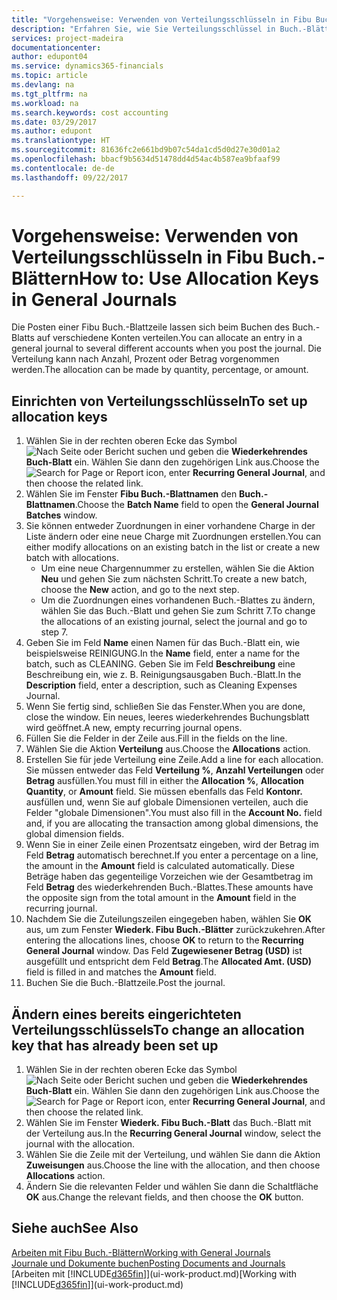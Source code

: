 ```yaml
---
title: "Vorgehensweise: Verwenden von Verteilungsschlüsseln in Fibu Buch.-Blättern | Microsoft Docs"
description: "Erfahren Sie, wie Sie Verteilungsschlüssel in Buch.-Blättern verwenden können."
services: project-madeira
documentationcenter: 
author: edupont04
ms.service: dynamics365-financials
ms.topic: article
ms.devlang: na
ms.tgt_pltfrm: na
ms.workload: na
ms.search.keywords: cost accounting
ms.date: 03/29/2017
ms.author: edupont
ms.translationtype: HT
ms.sourcegitcommit: 81636fc2e661bd9b07c54da1cd5d0d27e30d01a2
ms.openlocfilehash: bbacf9b5634d51478dd4d54ac4b587ea9bfaaf99
ms.contentlocale: de-de
ms.lasthandoff: 09/22/2017

---
```

# <a name="how-to-use-allocation-keys-in-general-journals"></a><span data-ttu-id="7c375-103">Vorgehensweise: Verwenden von Verteilungsschlüsseln in Fibu Buch.-Blättern</span><span class="sxs-lookup"><span data-stu-id="7c375-103">How to: Use Allocation Keys in General Journals</span></span>
<span data-ttu-id="7c375-104">Die Posten einer Fibu Buch.-Blattzeile lassen sich beim Buchen des Buch.-Blatts auf verschiedene Konten verteilen.</span><span class="sxs-lookup"><span data-stu-id="7c375-104">You can allocate an entry in a general journal to several different accounts when you post the journal.</span></span> <span data-ttu-id="7c375-105">Die Verteilung kann nach Anzahl, Prozent oder Betrag vorgenommen werden.</span><span class="sxs-lookup"><span data-stu-id="7c375-105">The allocation can be made by quantity, percentage, or amount.</span></span>

## <a name="to-set-up-allocation-keys"></a><span data-ttu-id="7c375-106">Einrichten von Verteilungsschlüsseln</span><span class="sxs-lookup"><span data-stu-id="7c375-106">To set up allocation keys</span></span>
1. <span data-ttu-id="7c375-107">Wählen Sie in der rechten oberen Ecke das Symbol ![Nach Seite oder Bericht suchen](media/ui-search/search_small.png "Nach Seite oder Bericht suchen") und geben die **Wiederkehrendes Buch-Blatt** ein. Wählen Sie dann den zugehörigen Link aus.</span><span class="sxs-lookup"><span data-stu-id="7c375-107">Choose the ![Search for Page or Report](media/ui-search/search_small.png "Search for Page or Report icon") icon, enter **Recurring General Journal**, and then choose the related link.</span></span>
2. <span data-ttu-id="7c375-108">Wählen Sie im Fenster **Fibu Buch.-Blattnamen** den **Buch.-Blattnamen**.</span><span class="sxs-lookup"><span data-stu-id="7c375-108">Choose the **Batch Name** field to open the **General Journal Batches** window.</span></span>
3. <span data-ttu-id="7c375-109">Sie können entweder Zuordnungen in einer vorhandene Charge in der Liste ändern oder eine neue Charge mit Zuordnungen erstellen.</span><span class="sxs-lookup"><span data-stu-id="7c375-109">You can either modify allocations on an existing batch in the list or create a new batch with allocations.</span></span>
   * <span data-ttu-id="7c375-110">Um eine neue Chargennummer zu erstellen, wählen Sie die Aktion **Neu** und gehen Sie zum nächsten Schritt.</span><span class="sxs-lookup"><span data-stu-id="7c375-110">To create a new batch, choose the **New** action, and go to the next step.</span></span>
   * <span data-ttu-id="7c375-111">Um die Zuordnungen eines vorhandenen Buch.-Blattes zu ändern, wählen Sie das Buch.-Blatt und gehen Sie zum Schritt 7.</span><span class="sxs-lookup"><span data-stu-id="7c375-111">To change the allocations of an existing journal, select the journal and go to step 7.</span></span>    
4. <span data-ttu-id="7c375-112">Geben Sie im Feld **Name** einen Namen für das Buch.-Blatt ein, wie beispielsweise REINIGUNG.</span><span class="sxs-lookup"><span data-stu-id="7c375-112">In the **Name** field, enter a name for the batch, such as CLEANING.</span></span> <span data-ttu-id="7c375-113">Geben Sie im Feld **Beschreibung** eine Beschreibung ein, wie z. B. Reinigungsausgaben Buch.-Blatt.</span><span class="sxs-lookup"><span data-stu-id="7c375-113">In the **Description** field, enter a description, such as Cleaning Expenses Journal.</span></span>
5. <span data-ttu-id="7c375-114">Wenn Sie fertig sind, schließen Sie das Fenster.</span><span class="sxs-lookup"><span data-stu-id="7c375-114">When you are done, close the window.</span></span> <span data-ttu-id="7c375-115">Ein neues, leeres wiederkehrendes Buchungsblatt wird geöffnet.</span><span class="sxs-lookup"><span data-stu-id="7c375-115">A new, empty recurring journal opens.</span></span>
6. <span data-ttu-id="7c375-116">Füllen Sie die Felder in der Zeile aus.</span><span class="sxs-lookup"><span data-stu-id="7c375-116">Fill in the fields on the line.</span></span>
7. <span data-ttu-id="7c375-117">Wählen Sie die Aktion **Verteilung** aus.</span><span class="sxs-lookup"><span data-stu-id="7c375-117">Choose the **Allocations** action.</span></span>
8. <span data-ttu-id="7c375-118">Erstellen Sie für jede Verteilung eine Zeile.</span><span class="sxs-lookup"><span data-stu-id="7c375-118">Add a line for each allocation.</span></span> <span data-ttu-id="7c375-119">Sie müssen entweder das Feld **Verteilung %**, **Anzahl Verteilungen** oder **Betrag** ausfüllen.</span><span class="sxs-lookup"><span data-stu-id="7c375-119">You must fill in either the **Allocation %**, **Allocation Quantity**, or **Amount** field.</span></span> <span data-ttu-id="7c375-120">Sie müssen ebenfalls das Feld **Kontonr.** ausfüllen und, wenn Sie auf globale Dimensionen verteilen, auch die Felder "globale Dimensionen".</span><span class="sxs-lookup"><span data-stu-id="7c375-120">You must also fill in the **Account No.** field and, if you are allocating the transaction among global dimensions, the global dimension fields.</span></span>
9. <span data-ttu-id="7c375-121">Wenn Sie in einer Zeile einen Prozentsatz eingeben, wird der Betrag im Feld **Betrag** automatisch berechnet.</span><span class="sxs-lookup"><span data-stu-id="7c375-121">If you enter a percentage on a line, the amount in the **Amount** field is calculated automatically.</span></span> <span data-ttu-id="7c375-122">Diese Beträge haben das gegenteilige Vorzeichen wie der Gesamtbetrag im Feld **Betrag** des wiederkehrenden Buch.-Blattes.</span><span class="sxs-lookup"><span data-stu-id="7c375-122">These amounts have the opposite sign from the total amount in the **Amount** field in the recurring journal.</span></span>
10. <span data-ttu-id="7c375-123">Nachdem Sie die Zuteilungszeilen eingegeben haben, wählen Sie **OK** aus, um zum Fenster **Wiederk. Fibu Buch.-Blätter** zurückzukehren.</span><span class="sxs-lookup"><span data-stu-id="7c375-123">After entering the allocations lines, choose **OK** to return to the **Recurring General Journal** window.</span></span> <span data-ttu-id="7c375-124">Das Feld **Zugewiesener Betrag (USD)** ist ausgefüllt und entspricht dem Feld **Betrag**.</span><span class="sxs-lookup"><span data-stu-id="7c375-124">The **Allocated Amt. (USD)** field is filled in and matches the **Amount** field.</span></span>
11. <span data-ttu-id="7c375-125">Buchen Sie die Buch.-Blattzeile.</span><span class="sxs-lookup"><span data-stu-id="7c375-125">Post the journal.</span></span>

## <a name="to-change-an-allocation-key-that-has-already-been-set-up"></a><span data-ttu-id="7c375-126">Ändern eines bereits eingerichteten Verteilungsschlüssels</span><span class="sxs-lookup"><span data-stu-id="7c375-126">To change an allocation key that has already been set up</span></span>
1. <span data-ttu-id="7c375-127">Wählen Sie in der rechten oberen Ecke das Symbol ![Nach Seite oder Bericht suchen](media/ui-search/search_small.png "Nach Seite oder Bericht suchen") und geben die **Wiederkehrendes Buch-Blatt** ein. Wählen Sie dann den zugehörigen Link aus.</span><span class="sxs-lookup"><span data-stu-id="7c375-127">Choose the ![Search for Page or Report](media/ui-search/search_small.png "Search for Page or Report icon") icon, enter **Recurring General Journal**, and then choose the related link.</span></span>
2. <span data-ttu-id="7c375-128">Wählen Sie im Fenster **Wiederk. Fibu Buch.-Blatt** das Buch.-Blatt mit der Verteilung aus.</span><span class="sxs-lookup"><span data-stu-id="7c375-128">In the **Recurring General Journal** window, select the journal with the allocation.</span></span>
3. <span data-ttu-id="7c375-129">Wählen Sie die Zeile mit der Verteilung, und wählen Sie dann die Aktion **Zuweisungen** aus.</span><span class="sxs-lookup"><span data-stu-id="7c375-129">Choose the line with the allocation, and then choose **Allocations** action.</span></span>
4. <span data-ttu-id="7c375-130">Ändern Sie die relevanten Felder und wählen Sie dann die Schaltfläche **OK** aus.</span><span class="sxs-lookup"><span data-stu-id="7c375-130">Change the relevant fields, and then choose the **OK** button.</span></span>

## <a name="see-also"></a><span data-ttu-id="7c375-131">Siehe auch</span><span class="sxs-lookup"><span data-stu-id="7c375-131">See Also</span></span>
[<span data-ttu-id="7c375-132">Arbeiten mit Fibu Buch.-Blättern</span><span class="sxs-lookup"><span data-stu-id="7c375-132">Working with General Journals</span></span>](ui-work-general-journals.md)  
[<span data-ttu-id="7c375-133">Journale und Dokumente buchen</span><span class="sxs-lookup"><span data-stu-id="7c375-133">Posting Documents and Journals</span></span>](ui-post-documents-journals.md)  
<span data-ttu-id="7c375-134">[Arbeiten mit [!INCLUDE[d365fin](includes/d365fin_md.md)]](ui-work-product.md)</span><span class="sxs-lookup"><span data-stu-id="7c375-134">[Working with [!INCLUDE[d365fin](includes/d365fin_md.md)]](ui-work-product.md)</span></span>

